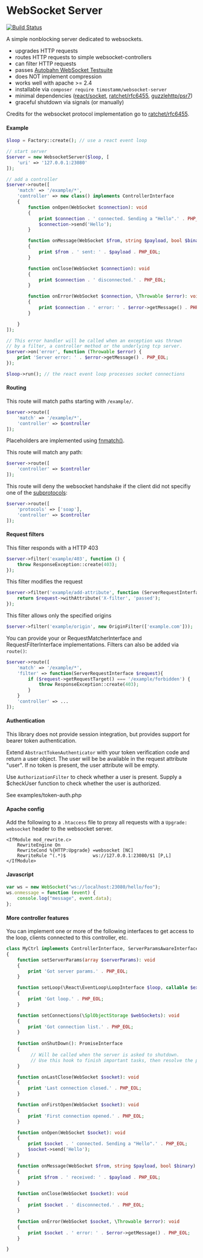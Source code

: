 # WebSocket Server

[![Build Status](https://api.travis-ci.org/timostamm/websocket-server.png)](https://travis-ci.org/timostamm/websocket-server)

A simple nonblocking server dedicated to websockets.

- upgrades HTTP requests
- routes HTTP requests to simple websocket-controllers
- can filter HTTP requests
- passes [Autobahn WebSocket Testsuite](https://htmlpreview.github.io/?https://github.com/timostamm/websocket-server/master/autobahn-test/reports/complete/index.html)
- does NOT implement compression
- works well with apache >= 2.4
- installable via `composer require timostamm/websocket-server`
- minimal dependencies ([react/socket](https://packagist.org/packages/react/socket), [ratchet/rfc6455](https://packagist.org/packages/ratchet/rfc6455), [guzzlehttp/psr7](https://packagist.org/packages/guzzlehttp/psr7))
- graceful shutdown via signals (or manually) 

Credits for the websocket protocol implementation go to [ratchet/rfc6455](https://github.com/ratchetphp/RFC6455).


#### Example

```php
$loop = Factory::create(); // use a react event loop

// start server
$server = new WebsocketServer($loop, [
    'uri' => '127.0.0.1:23080'
]);

// add a controller 
$server->route([
    'match' => '/example/*',
    'controller' => new class() implements ControllerInterface
    {
        function onOpen(WebSocket $connection): void
        {
            print $connection . ' connected. Sending a "Hello".' . PHP_EOL;
            $connection->send('Hello');
        }

        function onMessage(WebSocket $from, string $payload, bool $binary): void
        {
            print $from . ' sent: ' . $payload . PHP_EOL;
        }

        function onClose(WebSocket $connection): void
        {
            print $connection . ' disconnected.' . PHP_EOL;
        }

        function onError(WebSocket $connection, \Throwable $error): void
        {
            print $connection . ' error: ' . $error->getMessage() . PHP_EOL;
        }

    }
]);

// This error handler will be called when an exception was thrown
// by a filter, a controller method or the underlying tcp server.
$server->on('error', function (Throwable $error) {
    print 'Server error: ' . $error->getMessage() . PHP_EOL;
});

$loop->run(); // the react event loop processes socket connections
```


#### Routing 

This route will match paths starting with `/example/`. 
```php
$server->route([
    'match' => '/example/*',
    'controller' => $controller
]);
```
Placeholders are implemented using [fnmatch()](http://php.net/manual/en/function.fnmatch.php).

This route will match any path:
```php
$server->route([
    'controller' => $controller
]);
```

This route will deny the websocket handshake if the client did not specifiy one 
of the [subprotocols](https://developer.mozilla.org/en-US/docs/Web/API/WebSockets_API/Writing_WebSocket_servers#Miscellaneous):
```php
$server->route([
    'protocols' => ['soap'],
    'controller' => $controller
]);
```



#### Request filters
This filter responds with a HTTP 403
```php
$server->filter('example/403', function () {
    throw ResponseException::create(403);
});
```

This filter modifies the request
```php
$server->filter('example/add-attribute', function (ServerRequestInterface $request) {
    return $request->withAttribute('X-filter', 'passed');
});
```

This filter allows only the specified origins
```php
$server->filter('example/origin', new OriginFilter(['example.com']));
```

You can provide your or RequestMatcherInterface and RequestFilterInterface
implementations. Filters can also be added via `route()`: 
```php
$server->route([
    'match' => '/example/*', 
    'filter' => function(ServerRequestInterface $request){
        if ($request->getRequestTarget() === '/example/forbidden') {
            throw ResponseException::create(403);
        }
    }
    'controller' => ...
]);
```




#### Authentication

This library does not provide session integration, but provides support for 
bearer token authentication.  

Extend `AbstractTokenAuthenticator` with your token verification code and
return a user object. The user will be be available in the request attribute
"user". If no token is present, the user attribute will be empty.
 
Use `AuthorizationFilter` to check whether a user is present. Supply a 
$checkUser function to check whether the user is authorized. 

See examples/token-auth.php



#### Apache config
Add the following to a `.htaccess` file to proxy all requests with a `Upgrade: websocket` header to the websocket server.
```
<IfModule mod_rewrite.c>
    RewriteEngine On
    RewriteCond %{HTTP:Upgrade} =websocket [NC]
    RewriteRule ^(.*)$          ws://127.0.0.1:23080/$1 [P,L]
</IfModule>
```


#### Javascript

```javascript
var ws = new WebSocket("ws://localhost:23080/hello/foo");
ws.onmessage = function (event) {
    console.log("message", event.data);
};
```


#### More controller features

You can implement one or more of the following interfaces to get access to the loop, 
clients connected to this controller, etc.

```php
class MyCtrl implements ControllerInterface, ServerParamsAwareInterface, LoopAwareInterface ConnectionListAwareInterface, OnShutDownInterface, OnLastCloseInterface, OnFirstOpenInterface
{
    function setServerParams(array $serverParams): void
    {
        print 'Got server params.' . PHP_EOL;
    }

    function setLoop(\React\EventLoop\LoopInterface $loop, callable $exceptionHandler): void
    {
        print 'Got loop.' . PHP_EOL;
    }

    function setConnections(\SplObjectStorage $webSockets): void
    {
        print 'Got connection list.' . PHP_EOL;
    }
    
    function onShutDown(): PromiseInterface
    {
         // Will be called when the server is asked to shutdown.
         // Use this hook to finish important tasks, then resolve the promise.
    }

    function onLastClose(WebSocket $socket): void
    {
        print 'Last connection closed.' . PHP_EOL;
    }

    function onFirstOpen(WebSocket $socket): void
    {
        print 'First connection opened.' . PHP_EOL;
    }

    function onOpen(WebSocket $socket): void
    {
        print $socket . ' connected. Sending a "Hello".' . PHP_EOL;
        $socket->send('Hello');
    }

    function onMessage(WebSocket $from, string $payload, bool $binary): void
    {
        print $from . ' received: ' . $payload . PHP_EOL;
    }

    function onClose(WebSocket $socket): void
    {
        print $socket . ' disconnected.' . PHP_EOL;
    }

    function onError(WebSocket $socket, \Throwable $error): void
    {
        print $socket . ' error: ' . $error->getMessage() . PHP_EOL;
    }

}
```
